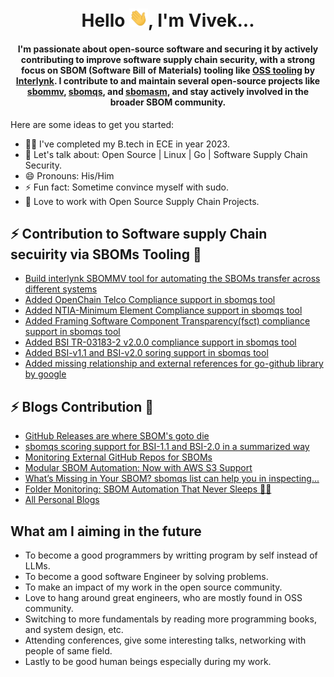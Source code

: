 <h1 align="center">Hello <img src="https://github.com/viveksahu26/viveksahu26/blob/main/assets/Hi.gif" width="30">, I'm Vivek...</h1>
<h4 align="center">
  I'm passionate about open-source software and securing it by actively contributing to improve software supply chain security, with a strong focus on SBOM (Software Bill of Materials) tooling like 
  <a href="https://github.com/interlynk-io">OSS tooling</a> by 
  <a href="https://www.interlynk.io/">Interlynk</a>. 
  I contribute to and maintain several open-source projects like 
  <a href="https://github.com/interlynk-io/sbommv">sbommv</a>, 
  <a href="https://github.com/interlynk-io/sbomqs">sbomqs</a>, and 
  <a href="https://github.com/interlynk-io/sbomasm">sbomasm</a>, 
  and stay actively involved in the broader SBOM community.
</h4>


Here are some ideas to get you started:

- 👨‍💻 I've completed my B.tech in ECE in year 2023.
- 💬 Let's talk about: Open Source | Linux | Go | Software Supply Chain Security.
- 😄 Pronouns: His/Him
- ⚡ Fun fact: Sometime convince myself with sudo.
- 🔭 Love to work with Open Source Supply Chain Projects.

## ⚡ Contribution to Software supply Chain secuirity via SBOMs Tooling 📝
- [Build interlynk SBOMMV tool for automating the SBOMs transfer across different systems](https://github.com/interlynk-io/sbommv)
- [Added OpenChain Telco Compliance support in sbomqs tool](https://github.com/interlynk-io/sbomqs/pull/261)
- [Added NTIA-Minimum Element Compliance support in sbomqs tool](https://github.com/interlynk-io/sbomqs/pull/286)
- [Added Framing Software Component Transparency(fsct) compliance support in sbomqs tool](https://github.com/interlynk-io/sbomqs/pull/324)
- [Added BSI TR-03183-2 v2.0.0 compliance support in sbomqs tool](https://github.com/interlynk-io/sbomqs/issues/329)
- [Added BSI-v1.1 and BSI-v2.0 soring support in sbomqs tool](https://github.com/interlynk-io/sbomqs/pull/433)
- [Added missing relationship and external references for go-github library by google](https://github.com/google/go-github/pull/3582)

## ⚡ Blogs Contribution 📝
- [GitHub Releases are where SBOM's goto die](https://www.linkedin.com/pulse/github-releases-where-sboms-goto-die-vivek-kumar-sahu-etppc/?trackingId=UYDpfFq6QEO6iyfaqyAZlw%3D%3D)
- [sbomqs scoring support for BSI-1.1 and BSI-2.0 in a summarized way](https://www.linkedin.com/pulse/sbomqs-scoring-support-bsi-11-bsi-20-summarized-way-vivek-kumar-sahu-apc8c/?trackingId=UYDpfFq6QEO6iyfaqyAZlw%3D%3D)
- [Monitoring External GitHub Repos for SBOMs](https://www.linkedin.com/pulse/monitoring-external-github-repos-sboms-vivek-kumar-sahu-nxtzc/?trackingId=UYDpfFq6QEO6iyfaqyAZlw%3D%3D)
- [Modular SBOM Automation: Now with AWS S3 Support](https://www.linkedin.com/pulse/modular-sbom-automation-now-aws-s3-support-vivek-kumar-sahu-jahrc/?trackingId=UYDpfFq6QEO6iyfaqyAZlw%3D%3D)
- [What’s Missing in Your SBOM? sbomqs list can help you in inspecting...](https://www.linkedin.com/pulse/whats-missing-your-sbom-sbomqs-list-can-help-you-inspecting-sahu-e6rcc/?trackingId=UYDpfFq6QEO6iyfaqyAZlw%3D%3D)
- [Folder Monitoring: SBOM Automation That Never Sleeps 🕵️‍♂️](https://www.linkedin.com/pulse/folder-monitoring-sbom-automation-never-sleeps-vivek-kumar-sahu-fnwbc/?trackingId=UYDpfFq6QEO6iyfaqyAZlw%3D%3D)
- [All Personal Blogs](https://viveksahu26.substack.com/)

## What am I aiming in the future
- To become a good programmers by writting program by self instead of LLMs.
- To become a good software Engineer by solving problems.
- To make an impact of my work in the open source community.
- Love to hang around great engineers, who are mostly found in OSS community.
- Switching to more fundamentals by reading more programming books, and system design, etc.
- Attending conferences, give some interesting talks, networking with people of same field. 
- Lastly to be good human beings especially during my work.

